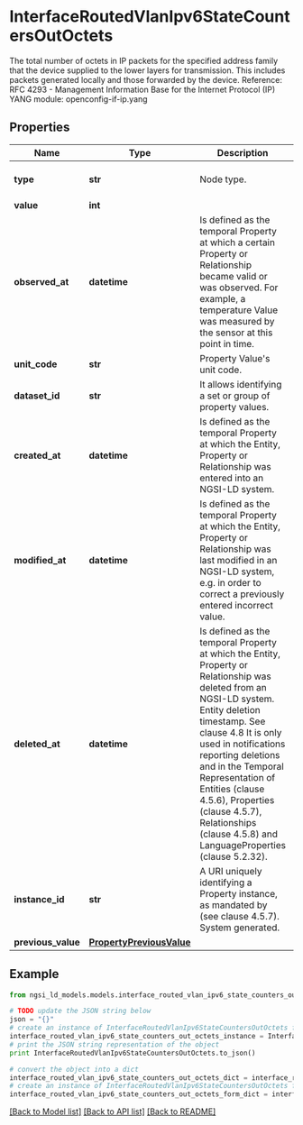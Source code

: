# InterfaceRoutedVlanIpv6StateCountersOutOctets

The total number of octets in IP packets for the specified address family that the device supplied to the lower layers for transmission. This includes packets generated locally and those forwarded by the device.  Reference: RFC 4293 - Management Information Base for the Internet Protocol (IP)  YANG module: openconfig-if-ip.yang 

## Properties

Name | Type | Description | Notes
------------ | ------------- | ------------- | -------------
**type** | **str** | Node type.  | [optional] [default to 'Property']
**value** | **int** |  | 
**observed_at** | **datetime** | Is defined as the temporal Property at which a certain Property or Relationship became valid or was observed. For example, a temperature Value was measured by the sensor at this point in time.  | [optional] 
**unit_code** | **str** | Property Value&#39;s unit code.  | [optional] 
**dataset_id** | **str** | It allows identifying a set or group of property values.  | [optional] 
**created_at** | **datetime** | Is defined as the temporal Property at which the Entity, Property or Relationship was entered into an NGSI-LD system.  | [optional] [readonly] 
**modified_at** | **datetime** | Is defined as the temporal Property at which the Entity, Property or Relationship was last modified in an NGSI-LD system, e.g. in order to correct a previously entered incorrect value.  | [optional] [readonly] 
**deleted_at** | **datetime** | Is defined as the temporal Property at which the Entity, Property or Relationship was deleted from an NGSI-LD system.  Entity deletion timestamp. See clause 4.8 It is only used in notifications reporting deletions and in the Temporal Representation of Entities (clause 4.5.6), Properties (clause 4.5.7), Relationships (clause 4.5.8) and LanguageProperties (clause 5.2.32).  | [optional] [readonly] 
**instance_id** | **str** | A URI uniquely identifying a Property instance, as mandated by (see clause 4.5.7). System generated.  | [optional] [readonly] 
**previous_value** | [**PropertyPreviousValue**](PropertyPreviousValue.md) |  | [optional] 

## Example

```python
from ngsi_ld_models.models.interface_routed_vlan_ipv6_state_counters_out_octets import InterfaceRoutedVlanIpv6StateCountersOutOctets

# TODO update the JSON string below
json = "{}"
# create an instance of InterfaceRoutedVlanIpv6StateCountersOutOctets from a JSON string
interface_routed_vlan_ipv6_state_counters_out_octets_instance = InterfaceRoutedVlanIpv6StateCountersOutOctets.from_json(json)
# print the JSON string representation of the object
print InterfaceRoutedVlanIpv6StateCountersOutOctets.to_json()

# convert the object into a dict
interface_routed_vlan_ipv6_state_counters_out_octets_dict = interface_routed_vlan_ipv6_state_counters_out_octets_instance.to_dict()
# create an instance of InterfaceRoutedVlanIpv6StateCountersOutOctets from a dict
interface_routed_vlan_ipv6_state_counters_out_octets_form_dict = interface_routed_vlan_ipv6_state_counters_out_octets.from_dict(interface_routed_vlan_ipv6_state_counters_out_octets_dict)
```
[[Back to Model list]](../README.md#documentation-for-models) [[Back to API list]](../README.md#documentation-for-api-endpoints) [[Back to README]](../README.md)


